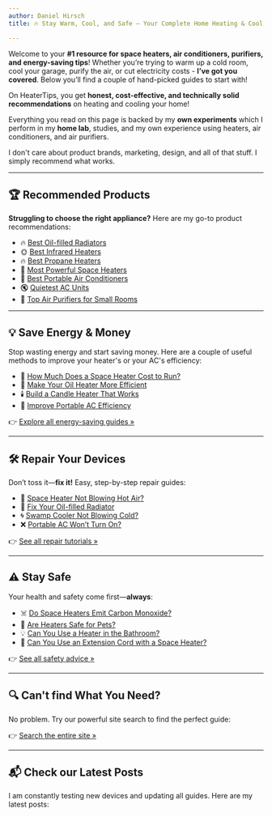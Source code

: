 ```yaml
---
author: Daniel Hirsch
title: 🔥 Stay Warm, Cool, and Safe – Your Complete Home Heating & Cooling Resource

---
```


Welcome to your **#1 resource for space heaters, air conditioners, purifiers, and energy-saving tips**! Whether you’re trying to warm up a cold room, cool your garage, purify the air, or cut electricity costs - **I’ve got you covered**. Below you’ll find a couple of hand-picked guides to start with!

On HeaterTips, you get **honest, cost-effective, and technically solid recommendations** on heating and cooling your home!

Everything you read on this page is backed by my **own experiments** which I perform in my **home lab**, studies, and my own experience using heaters, air conditioners, and air purifiers.

I don't care about product brands, marketing, design, and all of that stuff. I simply recommend what works.

---

## 🏆 Recommended Products

**Struggling to choose the right appliance?** Here are my go-to product recommendations:

- 🔥 [Best Oil-filled Radiators](/recommended-products/oil-filled-radiator/)
- 🌞 [Best Infrared Heaters](/recommended-products/best-infrared-heater/)
- 🔥 [Best Propane Heaters](/recommended-products/propane-heater/)
- 💨 [Most Powerful Space Heaters](/most-powerful-space-heaters/)
- 🧊 [Best Portable Air Conditioners](/most-powerful-portable-air-conditioners/)
- 🔇 [Quietest AC Units](/quietest-portable-air-conditioners/)
- 🧼 [Top Air Purifiers for Small Rooms](/best-air-purifiers-for-small-rooms/)

---

## 💡 Save Energy & Money

Stop wasting energy and start saving money. Here are a couple of useful methods to improve your heater's or your AC's efficiency:

- 💸 [How Much Does a Space Heater Cost to Run?](/space-heater-electricity-cost-a-look-at-the-costs-of-21-different-models/)
- 🔌 [Make Your Oil Heater More Efficient](/how-to-improve-oil-filled-radiator-efficiency/)
- 🕯️ [Build a Candle Heater That Works](/how-to-build-a-terracotta-clay-pot-heater/)
- 💨 [Improve Portable AC Efficiency](/how-to-make-portable-air-conditioner-more-efficient/)

👉 [Explore all energy-saving guides »](/category/improve-efficiency/)

---

## 🛠️ Repair Your Devices

Don’t toss it—**fix it!** Easy, step-by-step repair guides:

- 🧯 [Space Heater Not Blowing Hot Air?](/space-heater-not-blowing-hot-air/)
- 🔧 [Fix Your Oil-filled Radiator](/oil-filled-radiator-not-getting-hot/)
- 🌀 [Swamp Cooler Not Blowing Cold?](/swamp-cooler-not-blowing-cold-air/)
- ❌ [Portable AC Won’t Turn On?](/how-to-fix-portable-ac-not-turning-on/)

👉 [See all repair tutorials »](/category/repair/)

---

## ⚠️ Stay Safe

Your health and safety come first—**always**:

- ☠️ [Do Space Heaters Emit Carbon Monoxide?](/do-space-heaters-emit-carbon-monoxide/)
- 🐾 [Are Heaters Safe for Pets?](/are-space-heaters-safe-for-cats/)
- 💡 [Can You Use a Heater in the Bathroom?](/5-safety-tips-for-using-a-space-heater-in-a-bathroom/)
- 🔌 [Can You Use an Extension Cord with a Space Heater?](/can-i-use-an-extension-cord-with-a-space-heater/)

👉 [See all safety advice »](/category/safety/)

---

## 🔍 Can't find What You Need?

No problem. Try our powerful site search to find the perfect guide:

👉 [Search the entire site »](/search/)

---

## 📬 Check our Latest Posts

I am constantly testing new devices and updating all guides. Here are my latest posts:

